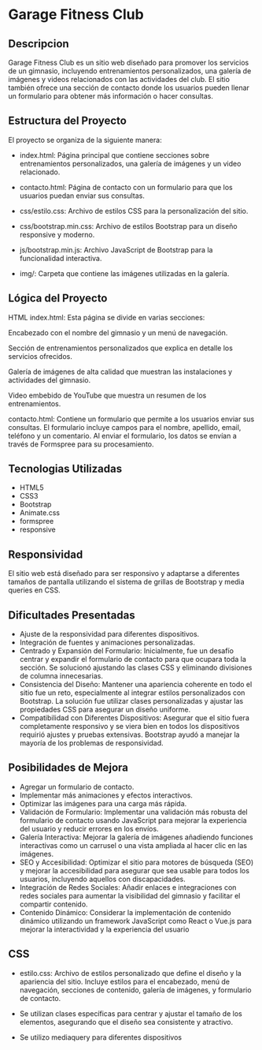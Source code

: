 # Garage Fitness Club

## Descripcion

Garage Fitness Club es un sitio web diseñado para promover los servicios de un gimnasio, incluyendo entrenamientos personalizados, una galería de imágenes y videos relacionados con las actividades del club. El sitio también ofrece una sección de contacto donde los usuarios pueden llenar un formulario para obtener más información o hacer consultas.

## Estructura del Proyecto
El proyecto se organiza de la siguiente manera:

- index.html: Página principal que contiene secciones sobre entrenamientos personalizados, una galería de imágenes y un video relacionado.

- contacto.html: Página de contacto con un formulario para que los usuarios puedan enviar sus consultas.

- css/estilo.css: Archivo de estilos CSS para la personalización del sitio.

- css/bootstrap.min.css: Archivo de estilos Bootstrap para un diseño responsive y moderno.

- js/bootstrap.min.js: Archivo JavaScript de Bootstrap para la funcionalidad interactiva.

- img/: Carpeta que contiene las imágenes utilizadas en la galería.

## Lógica del Proyecto
HTML
index.html: Esta página se divide en varias secciones:

Encabezado con el nombre del gimnasio y un menú de navegación.

Sección de entrenamientos personalizados que explica en detalle los servicios ofrecidos.

Galería de imágenes de alta calidad que muestran las instalaciones y actividades del gimnasio.

Video embebido de YouTube que muestra un resumen de los entrenamientos.

contacto.html: Contiene un formulario que permite a los usuarios enviar sus consultas. El formulario incluye campos para el nombre, apellido, email, teléfono y un comentario. Al enviar el formulario, los datos se envían a través de Formspree para su procesamiento.


## Tecnologias Utilizadas

- HTML5
- CSS3
- Bootstrap
- Animate.css
- formspree
- responsive

## Responsividad

El sitio web está diseñado para ser responsivo y adaptarse a diferentes tamaños de pantalla utilizando el sistema de grillas de Bootstrap y media queries en CSS.

## Dificultades Presentadas

- Ajuste de la responsividad para diferentes dispositivos.
- Integración de fuentes y animaciones personalizadas.
- Centrado y Expansión del Formulario: Inicialmente, fue un desafío centrar y expandir el formulario de contacto para que ocupara toda la sección. Se solucionó ajustando las clases CSS y      eliminando divisiones de columna innecesarias.
- Consistencia del Diseño: Mantener una apariencia coherente en todo el sitio fue un reto, especialmente al integrar estilos personalizados con Bootstrap. La solución fue utilizar clases personalizadas y ajustar las propiedades CSS para asegurar un diseño uniforme.
- Compatibilidad con Diferentes Dispositivos: Asegurar que el sitio fuera completamente responsivo y se viera bien en todos los dispositivos requirió ajustes y pruebas extensivas. Bootstrap ayudó a manejar la mayoría de los problemas de responsividad.
## Posibilidades de Mejora

- Agregar un formulario de contacto.
- Implementar más animaciones y efectos interactivos.
- Optimizar las imágenes para una carga más rápida.
- Validación de Formulario: Implementar una validación más robusta del formulario de contacto usando JavaScript para mejorar la experiencia del usuario y reducir errores en los envíos.
- Galería Interactiva: Mejorar la galería de imágenes añadiendo funciones interactivas como un carrusel o una vista ampliada al hacer clic en las imágenes.
- SEO y Accesibilidad: Optimizar el sitio para motores de búsqueda (SEO) y mejorar la accesibilidad para asegurar que sea usable para todos los usuarios, incluyendo aquellos con discapacidades.
- Integración de Redes Sociales: Añadir enlaces e integraciones con redes sociales para aumentar la visibilidad del gimnasio y facilitar el compartir contenido.
- Contenido Dinámico: Considerar la implementación de contenido dinámico utilizando un framework JavaScript como React o Vue.js para mejorar la interactividad y la experiencia del usuario

## CSS
- estilo.css: Archivo de estilos personalizado que define el diseño y la apariencia del sitio. Incluye estilos para el encabezado, menú de navegación, secciones de contenido, galería de imágenes, y formulario de contacto.

- Se utilizan clases específicas para centrar y ajustar el tamaño de los elementos, asegurando que el diseño sea consistente y atractivo.

- Se utilizo mediaquery para diferentes dispositivos


